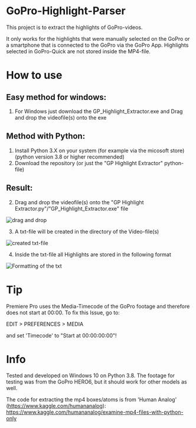 # GoPro-Highlight-Parser
This project is to extract the highlights of GoPro-videos.

It only works for the highlights that were manually selected on the GoPro or a smartphone that is connected to the GoPro via the GoPro App.
Highlights selected in GoPro-Quick are not stored inside the MP4-file.


# How to use
## Easy method for windows:
1. For Windows just download the GP_Highlight_Extractor.exe and Drag and drop the videofile(s) onto the exe

## Method with Python:
1. Install Python 3.X on your system (for example via the micosoft store) (python version 3.8 or higher recommended)
2. Download the repository (or just the "GP Highlight Extractor" python-file)

## Result:
2. Drag and drop the videofile(s) onto the "GP Highlight Extractor.py"/"GP_Highlight_Extractor.exe" file

![drag and drop](/images/drag_and_drop_onto_file.jpg)

3. A txt-file will be created in the directory of the Video-file(s)

![created txt-file](/images/created_txt.jpg)

4. Inside the txt-file all Highlights are stored in the following format

![Formatting of the txt](/images/inside_txt.jpg)

# Tip
Premiere Pro uses the Media-Timecode of the GoPro footage and therefore does not start at 00:00. To fix this Issue, go to: 

EDIT > PREFERENCES > MEDIA

and set 'Timecode' to "Start at 00:00:00:00"!

# Info
Tested and developed on Windows 10 on Python 3.8.
The footage for testing was from the GoPro HERO6, but it should work for other models as well.

The code for extracting the mp4 boxes/atoms is from 'Human Analog' (https://www.kaggle.com/humananalog):
https://www.kaggle.com/humananalog/examine-mp4-files-with-python-only

